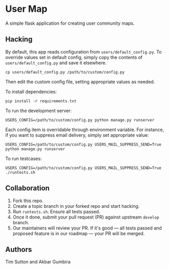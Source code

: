 User Map
========

A simple flask application for creating user community maps.

Hacking
-------

By default, this app reads configuration from `users/default_config.py`.
To override values set in default config, simply copy the contents
of `users/default_config.py` and save it elsewhere.

    cp users/default_config.py /path/to/custom/config.py

Then edit the custom config file, setting appropriate values as needed.

To install dependencies:

    pip install -r requirements.txt

To run the development server:

    USERS_CONFIG=/path/to/custom/config.py python manage.py runserver

Each config item is overridable through environment variable.
For instance, if you want to suppress email delivery, simply set appropriate value:

    USERS_CONFIG=/path/to/custom/config.py USERS_MAIL_SUPPRESS_SEND=True python manage.py runserver

To run testcases:

    USERS_CONFIG=/path/to/custom/config.py USERS_MAIL_SUPPRESS_SEND=True ./runtests.sh

Collaboration
-------------

1. Fork this repo.
2. Create a topic branch in your forked repo and start hacking.
3. Run `runtests.sh`. Ensure all tests passed.
4. Once it done, submit your pull request (PR) against upstream `develop` branch.
5. Our maintainers will review your PR. If it's good — all tests passed and proposed feature is in our roadmap — your PR will be merged.

Authors
-------

Tim Sutton and Akbar Gumbira

